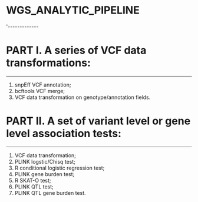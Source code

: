 # WGS_ANALYTIC_PIPELINE 
'-------------

# PART I. A series of VCF data transformations:
-------------
1. snpEff VCF annotation;
2. bcftools VCF merge;
3. VCF data transformation on genotype/annotation fields.

# PART II. A set of variant level or gene level association tests:
-------------
1. VCF data transformation;
2. PLINK logstic/Chisq test;
3. R conditional logistic regression test;
4. PLINK gene burden test;
5. R SKAT-O test;
6. PLINK QTL test;
7. PLINK QTL gene burden test.

